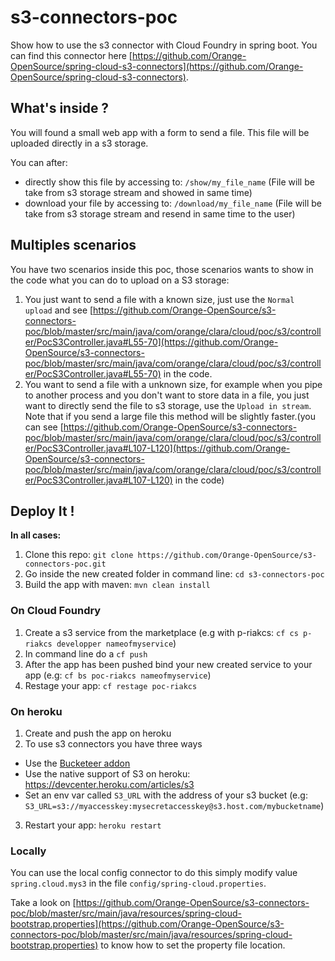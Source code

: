 s3-connectors-poc
===================

Show how to use the s3 connector with Cloud Foundry in spring boot. You can find this connector here [https://github.com/Orange-OpenSource/spring-cloud-s3-connectors](https://github.com/Orange-OpenSource/spring-cloud-s3-connectors).

What's inside ?
---------------

You will found a small web app with a form to send a file.
This file will be uploaded directly in a s3 storage. 

You can after:
 - directly show this file by accessing to: `/show/my_file_name` (File will be take from s3 storage stream and showed in same time)
 - download your file by accessing to:      `/download/my_file_name` (File will be take from s3 storage stream and resend in same time to the user)
 
Multiples scenarios
-------------------

You have two scenarios inside this poc, those scenarios wants to show in the code what you can do to upload on a S3 storage:

 1. You just want to send a file with a known size, just use the `Normal upload` and see [https://github.com/Orange-OpenSource/s3-connectors-poc/blob/master/src/main/java/com/orange/clara/cloud/poc/s3/controller/PocS3Controller.java#L55-70](https://github.com/Orange-OpenSource/s3-connectors-poc/blob/master/src/main/java/com/orange/clara/cloud/poc/s3/controller/PocS3Controller.java#L55-70) in the code.
 2. You want to send a file with a unknown size, for example when you pipe to another process and you don't want to store data in a file, you just want to directly send the file to s3 storage, use the `Upload in stream`. Note that if you send a large file this method will be slightly faster.(you can see [https://github.com/Orange-OpenSource/s3-connectors-poc/blob/master/src/main/java/com/orange/clara/cloud/poc/s3/controller/PocS3Controller.java#L107-L120](https://github.com/Orange-OpenSource/s3-connectors-poc/blob/master/src/main/java/com/orange/clara/cloud/poc/s3/controller/PocS3Controller.java#L107-L120) in the code)

Deploy It !
-----------

**In all cases:**

1. Clone this repo: `git clone https://github.com/Orange-OpenSource/s3-connectors-poc.git`
2. Go inside the new created folder in command line: `cd s3-connectors-poc`
3. Build the app with maven: `mvn clean install`

### On Cloud Foundry

1. Create a s3 service from the marketplace (e.g with p-riakcs: `cf cs p-riakcs developper nameofmyservice`)
2. In command line do a `cf push`
3. After the app has been pushed bind your new created service to your app (e.g: `cf bs poc-riakcs nameofmyservice`)
4. Restage your app: `cf restage poc-riakcs`

### On heroku

1. Create and push the app on heroku
2. To use s3 connectors you have three ways
 - Use the [Bucketeer addon](https://elements.heroku.com/addons/bucketeer)
 - Use the native support of S3 on heroku: https://devcenter.heroku.com/articles/s3
 - Set an env var called `S3_URL` with the address of your s3 bucket (e.g: `S3_URL=s3://myaccesskey:mysecretaccesskey@s3.host.com/mybucketname`)
3. Restart your app: `heroku restart`

### Locally

You can use the local config connector to do this simply modify value `spring.cloud.mys3` in the file `config/spring-cloud.properties`.

Take a look on [https://github.com/Orange-OpenSource/s3-connectors-poc/blob/master/src/main/java/resources/spring-cloud-bootstrap.properties](https://github.com/Orange-OpenSource/s3-connectors-poc/blob/master/src/main/java/resources/spring-cloud-bootstrap.properties) to know how to set the property file location.